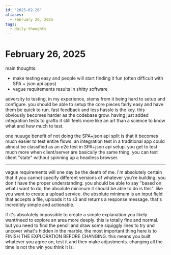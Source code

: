 ```yaml
---
id: "2025-02-26"
aliases:
  - February 26, 2025
tags:
  - daily-thoughts
---
```


# February 26, 2025

main thoughts:
- make testing easy and people will start finding it fun (often difficult with SPA + json api apps)
- vague requirements results in shitty software

adversity to testing, in my experience, stems from it being hard to setup and configure. you should be able to setup the core pieces fairly easy and have them be quick to run. fast feedback and less hassle is the key. this obviously becomes harder as the codebase grow. having just added integration tests to grafto it still feels more like an art than a science to know what and how much to test. 

one huuuge benefit of not doing the SPA+json api split is that it becomes much easier to test entire flows. an integration test in a traditional app could almost be classified as an e2e test in SPA+json api setup. you get to test much more when client/server are basically the same thing. you can test client "state" without spinning up a headless browser.

---

vague requirements will one day be the death of me. i'm absolutely certain that if you cannot specify different versions of whatever you're building, you don't have the proper understanding. you should be able to say "based on what i want to do, the absolute minimum it should be able to do is this". like you want to create a upload service. the absolute minimum is an input field that accepts a file, uploads it to s3 and returns a response message. that's incredibly simple and actionable. 

if it's absolutely impossible to create a simple explanation you likely want/need to explore an area more deeply. this is totally fine and normal. but you need to find the pencil and draw some squiggly lines to try and uncover what's hidden in the marble. the most important thing here is to FINISH THE EXPLORATION BEFORE CHANGING. this means you built whatever you agree on, test it and then make adjustments. changing all the time is not the win you think it is.
